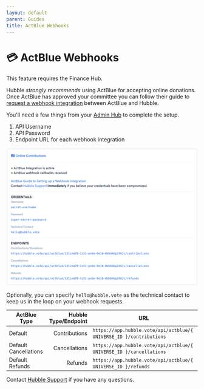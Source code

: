 ```yaml
---
layout: default
parent: Guides
title: ActBlue Webhooks
---
```


# 💳 ActBlue Webhooks

This feature requires the Finance Hub.

Hubble _strongly recommends_ using ActBlue for accepting online donations. Once ActBlue has approved your committee you
can follow their guide to [request a webhook integration](https://support.actblue.com/campaign_hub/the-dashboard/setting-up-a-webhook-integration/)
between ActBlue and Hubble.

You'll need a few things from your [Admin Hub](https://app.hubble.vote/admin) to complete the setup.

1. API Username
2. API Password
3. Endpoint URL for each webhook integration

![Screenshot of ActBlue configuration in the Admin Hub](/assets/images/screenshots/actblue.png)

Optionally, you can specify `hello@hubble.vote` as the technical contact to keep us in the loop on your webhook requests.

| ActBlue Type          | Hubble Type/Endpoint | URL                                                             |
| --------------------- | -------------------: | --------------------------------------------------------------- |
| Default               |        Contributions | `https://app.hubble.vote/api/actblue/{ UNIVERSE_ID }/contributions` |
| Default Cancellations |        Cancellations | `https://app.hubble.vote/api/actblue/{ UNIVERSE_ID }/cancellations` |
| Default Refunds       |              Refunds | `https://app.hubble.vote/api/actblue/{ UNIVERSE_ID }/refunds`       |

Contact [Hubble Support](mailto:help@hubble.vote) if you have any questions.
